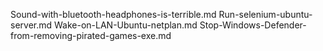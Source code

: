 Sound-with-bluetooth-headphones-is-terrible.md
Run-selenium-ubuntu-server.md
Wake-on-LAN-Ubuntu-netplan.md
Stop-Windows-Defender-from-removing-pirated-games-exe.md